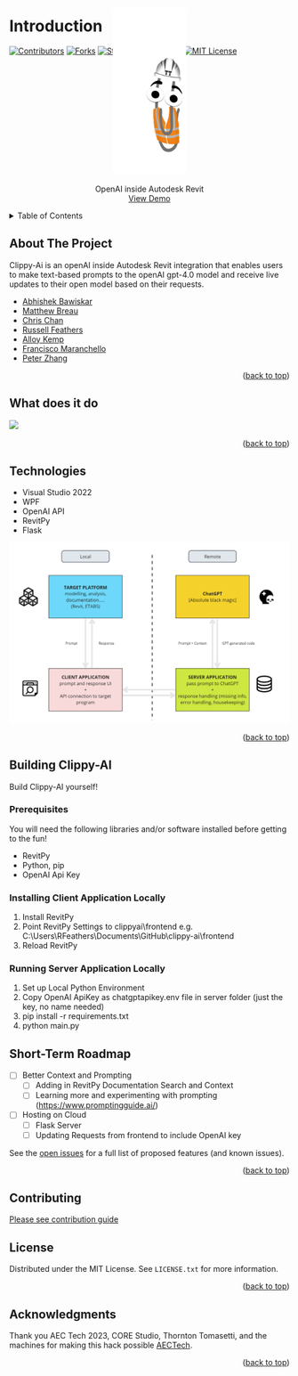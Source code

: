 # Introduction

<a name="readme-top"></a>

<!-- PROJECT SHIELDS -->
[![Contributors][contributors-shield]][contributors-url]
[![Forks][forks-shield]][forks-url]
[![Stargazers][stars-shield]][stars-url]
[![Issues][issues-shield]][issues-url]
[![MIT License][license-shield]][license-url]

<!-- PROJECT LOGO -->
<div align="center">
  <a href="https://github.com/rfeathers068/clippy-ai">
    <img src="clippy-ai/ClippyConstruction.gif" alt="Logo" height=300px style="margin-top: -100px;">
  </a>

  <p align="center">
    OpenAI inside Autodesk Revit
    <br />
    <a href="https://github.com/rfeathers068/clippy-ai/Clippy.gif">View Demo</a>
  </p>
</div>

<!-- TABLE OF CONTENTS -->
<details>
  <summary>Table of Contents</summary>
  <ol>
    <li><a href="#about-the-project">About The Project</a></li>
    <li><a href="#workflow-overview">Workflow Overview</a></li>
    <li><a href="#technologies">Technologies</a></li>
    <li><a href="#building-clippy-ai">Building Clippy-AI</a></li>
    <li><a href="#roadmap">Roadmap</a></li>
    <li><a href="#contributing">Contributing</a></li>
    <li><a href="#license">License</a></li>
    <li><a href="#acknowledgments">Acknowledgments</a></li>
  </ol>
</details>


<!-- ABOUT THE PROJECT -->
## About The Project
Clippy-Ai is an openAI inside Autodesk Revit integration that enables users to make text-based prompts to the openAI gpt-4.0 model and receive live updates to their open model based on their requests.
* [Abhishek Bawiskar](https://github.com/abawiskar)
* [Matthew Breau](https://github.com/MBreauAtBBB)
* [Chris Chan](https://github.com/chriskc)
* [Russell Feathers](https://github.com/rfeathers068)
* [Alloy Kemp](https://github.com/alloy6063)
* [Francisco Maranchello](https://github.com/franmaranchello)
* [Peter Zhang](https://github.com/ZMPeterZhang)
<p align="right">(<a href="#readme-top">back to top</a>)</p>

<!-- WORKFLOW EXAMPLES -->
## What does it do
<img src="Clippy.gif"></img>

<p align="right">(<a href="#readme-top">back to top</a>)</p>

## Technologies
* Visual Studio 2022
* WPF
* OpenAI API
* RevitPy
* Flask

<img src="ClippyArch.PNG"></img>

<p align="right">(<a href="#readme-top">back to top</a>)</p>

<!-- Developer GETTING STARTED -->
## Building Clippy-AI
Build Clippy-AI yourself!

### Prerequisites
You will need the following libraries and/or software installed before getting to the fun!
* RevitPy
* Python, pip
* OpenAI Api Key

### Installing Client Application Locally
1. Install RevitPy
2. Point RevitPy Settings to clippyai\frontend e.g. C:\Users\RFeathers\Documents\GitHub\clippy-ai\frontend
3. Reload RevitPy

### Running Server Application Locally
1. Set up Local Python Environment
2. Copy OpenAI ApiKey as chatgptapikey.env file in server folder (just the key, no name needed)
3. pip install -r requirements.txt
4. python main.py

<!-- ROADMAP -->
## Short-Term Roadmap

- [ ] Better Context and Prompting
    - [ ] Adding in RevitPy Documentation Search and Context
    - [ ] Learning more and experimenting with prompting (https://www.promptingguide.ai/)
- [ ] Hosting on Cloud
    - [ ] Flask Server 
    - [ ] Updating Requests from frontend to include OpenAI key

See the [open issues](https://github.com/rfeathers068/clippy-ai/issues) for a full list of proposed features (and known issues).
<p align="right">(<a href="#readme-top">back to top</a>)</p>

<!-- CONTRIBUTING -->
## Contributing
[Please see contribution guide](CONTRIBUTING.md)

<!-- LICENSE -->
## License
Distributed under the MIT License. See `LICENSE.txt` for more information.
<p align="right">(<a href="#readme-top">back to top</a>)</p>

<!-- ACKNOWLEDGMENTS -->
## Acknowledgments
Thank you AEC Tech 2023, CORE Studio, Thornton Tomasetti, and the machines for making this hack possible [AECTech](https://www.aectech.us/).

<p align="right">(<a href="#readme-top">back to top</a>)</p>

<!-- MARKDOWN LINKS & IMAGES -->
<!-- https://www.markdownguide.org/basic-syntax/#reference-style-links -->
[contributors-shield]: https://img.shields.io/github/contributors/rfeathers068/clippy-ai.svg?style=for-the-badge
[contributors-url]: https://github.com/rfeathers068/clippy-ai/graphs/contributors
[forks-shield]: https://img.shields.io/github/forks/rfeathers068/clippy-ai.svg?style=for-the-badge
[forks-url]: https://github.com/rfeathers068/clippy-ai/network/members
[stars-shield]: https://img.shields.io/github/stars/rfeathers068/clippy-ai.svg?style=for-the-badge
[stars-url]: https://github.com/rfeathers068/clippy-ai/stargazers
[issues-shield]: https://img.shields.io/github/issues/rfeathers068/clippy-ai.svg?style=for-the-badge
[issues-url]: https://github.com/rfeathers068/clippy-ai/issues
[license-shield]: https://img.shields.io/github/license/rfeathers068/clippy-ai.svg?style=for-the-badge
[license-url]: https://github.com/rfeathers068/clippy-ai/blob/master/LICENSE.txt
[product-screenshot]: images/screenshot.png

